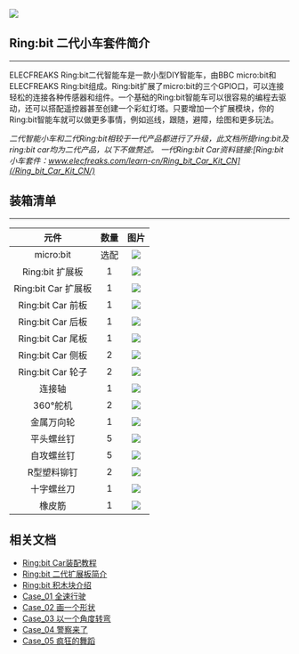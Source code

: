 ![](https://i.imgur.com/zoH1NRm.jpg)
## Ring:bit 二代小车套件简介
---

ELECFREAKS Ring:bit二代智能车是一款小型DIY智能车，由BBC micro:bit和ELECFREAKS Ring:bit组成。Ring:bit扩展了micro:bit的三个GPIO口，可以连接轻松的连接各种传感器和组件。一个基础的Ring:bit智能车可以很容易的编程去驱动，还可以搭配遥控器甚至创建一个彩虹灯塔。只要增加一个扩展模块，你的Ring:bit智能车就可以做更多事情，例如巡线，跟随，避障，绘图和更多玩法。

*二代智能小车和二代Ring:bit相较于一代产品都进行了升级，此文档所提ring:bit及ring:bit car均为二代产品，以下不做赘述。*
*一代Ring:bit Car资料链接:[Ring:bit 小车套件：www.elecfreaks.com/learn-cn/Ring_bit_Car_Kit_CN](/Ring_bit_Car_Kit_CN/)*

## 装箱清单 ##
---


|元件|数量|图片|
|:-:|:-:|:-:|
|micro:bit|选配|![](https://i.imgur.com/qd2qCry.png)|
|Ring:bit 扩展板|1|![](https://i.imgur.com/y42umRI.jpg)|
|Ring:bit Car 扩展板|1|![](https://i.imgur.com/FISsc91.jpg)|
|Ring:bit Car 前板|1|![](https://i.imgur.com/fsGQx7H.png)|
|Ring:bit Car 后板|1|![](https://i.imgur.com/wy2UOVu.jpg)|
|Ring:bit Car 尾板|1|![](https://i.imgur.com/XmJFP0l.jpg)|
|Ring:bit Car 侧板|2|![](https://i.imgur.com/N8GdGB3.jpg)|
|Ring:bit Car 轮子|2|![](https://i.imgur.com/HnkSTMd.jpg)|
|连接轴|1|![](https://i.imgur.com/7gvcsGF.jpg)|
|360°舵机|2|![](https://i.imgur.com/U3XGnyB.jpg)|
|金属万向轮|1|![](https://i.imgur.com/Ky220DU.jpg)|
|平头螺丝钉|5|![](https://i.imgur.com/LqTtuBl.jpg)|
|自攻螺丝钉|5|![](https://i.imgur.com/SIgzxED.jpg)|
|R型塑料铆钉|2|![](https://i.imgur.com/dYrPAoC.jpg)|
|十字螺丝刀|1|![](https://i.imgur.com/NbE9vox.jpg)|
|橡皮筋|1|![](https://i.imgur.com/LKjqmwk.jpg)|



## 相关文档
- [Ring:bit Car装配教程](//)
- [Ring:bit 二代扩展板简介](//)
- [Ring:bit 积木块介绍](//)
- [Case_01 全速行驶](//)
- [Case_02 画一个形状](//)
- [Case_03 以一个角度转弯](//)
- [Case_04 警察来了](//)
- [Case_05 疯狂的舞蹈](//)
